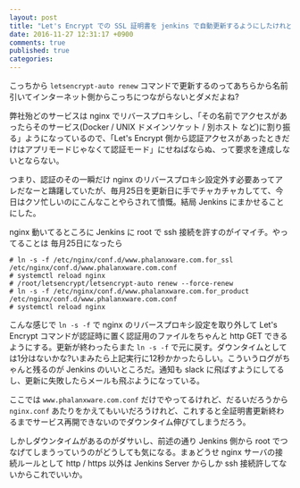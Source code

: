 ```yaml
---
layout: post
title: "Let's Encrypt での SSL 証明書を jenkins で自動更新するようにしたけれど"
date: 2016-11-27 12:31:17 +0900
comments: true
published: true
categories: 
---
```


こっちから `letsencrypt-auto renew` コマンドで更新するのってあちらから名前引いてインターネット側からこっちにつながらないとダメだよね?

弊社殆どのサービスは nginx でリバースプロキシし、「その名前でアクセスがあったらそのサービス(Docker / UNIX ドメインソケット / 別ホスト など)に割り振る」ようになっているので、「Let's Encrypt 側から認証アクセスがあったときだけはアプリモードじゃなくて認証モード」にせねばならぬ、って要求を達成しないとならない。

つまり、認証のその一瞬だけ nginx のリバースプロキシ設定外す必要あってアレだなーと躊躇していたが、毎月25日を更新日に手でチャカチャカしてて、今日はクソ忙しいのにこんなことやらされて憤慨。結局 Jenkins にまかせることにした。

nginx 動いてるところに Jenkins に root で ssh 接続を許すのがイマイチ。やってることは 毎月25日になったら

``` shell-session
# ln -s -f /etc/nginx/conf.d/www.phalanxware.com.for_ssl /etc/nginx/conf.d/www.phalanxware.com.conf
# systemctl reload nginx
# /root/letsencrypt/letsencrypt-auto renew --force-renew
# ln -s -f /etc/nginx/conf.d/www.phalanxware.com.for_product /etc/nginx/conf.d/www.phalanxware.com.conf
# systemctl reload nginx
```

こんな感じで `ln -s -f` で nginx のリバースプロキシ設定を取り外して Let's Encrypt コマンドが認証時に置く認証用のファイルをちゃんと http GET できるようにする。更新が終わったらまた `ln -s -f` で元に戻す。ダウンタイムとしては1分はないかな?いまみたら上記実行に12秒かかったらしい。こういうログがちゃんと残るのが Jenkins のいいところだ。通知も slack に飛ばすようにしてるし、更新に失敗したらメールも飛ぶようになっている。

ここでは `www.phalanxware.com.conf` だけでやってるけれど、だるいだろうから `nginx.conf` あたりをかえてもいいだろうけれど、これすると全証明書更新終わるまでサービス再開できないのでダウンタイム伸びてしまうだろう。

しかしダウンタイムがあるのがダサいし、前述の通り Jenkins 側から root でつなげてしまうっていうのがどうしても気になる。まぁどうせ nginx サーバの接続ルールとして http / https 以外は Jenkins Server からしか ssh 接続許してないからこれでいいか。

